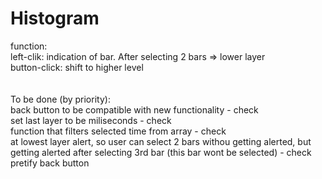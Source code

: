 # Histogram

function: <br />
left-clik: indication of bar. After selecting 2 bars => lower layer <br />
button-click: shift to higher level <br />
<br />
<br />
To be done (by priority):<br />
back button to be compatible with new functionality - check<br />
set last layer to be miliseconds - check<br />
function that filters selected time from array - check<br />
at lowest layer alert, so user can select 2 bars withou getting alerted, but getting alerted after selecting 3rd bar (this bar wont be selected) - check<br />
pretify back button<br />